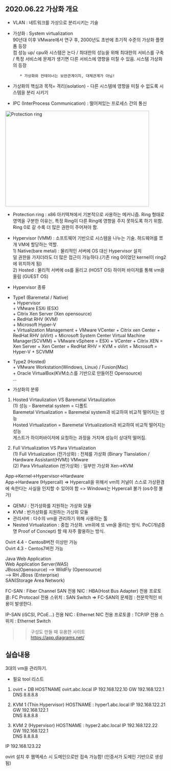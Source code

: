 2020.06.22 가상화 개요
-----------------------------

+ VLAN : 네트워크를 가상으로 분리시키는 기술  
+ 가상화 : System virtualization  
         90년대 이후 VMware에서 연구 후, 2000년도 초반에 초기적 수준의 가상화 플랫폼 등장  
         컴 성능 up/ cpu와 시스템은 논다 / 최대한의 성능을 위해 최대한의 서비스를 구축 / 특정 서비스에 문제가 생기면 다른 서비스에 영향을 미칠 수 있음.
         시스템 가상화의 등장    
         
         * 가상화와 컨테이너는 보완관계이지, 대체관계가 아님!
         
+ 가상화의 핵심과 목적= 격리(isolation) - 다른 시스템에 영향을 미칠 수 없도록 시스템을 분리 시키기

+ IPC (InterProcess Communication) : 떨어져있는 프로세스 간의 통신

<img src=https://upload.wikimedia.org/wikipedia/commons/thumb/2/2f/Priv_rings.svg/1280px-Priv_rings.svg.png width="450px" height="300px" title="px(픽셀) 크기 설정" alt="Protection ring"></img><br/>

+ Protection ring : x86 아키텍쳐에서 기본적으로 사용하는 메커니즘.
                    Ring 형태로 영역을 구분한 이유는, 특정 Ring이 다른 Ring에 영향을 주지 못하도록 하기 위함.
                    Ring 0로 갈 수록 더 많은 권한이 주어져야 함.

+ Hypervisor (VMM) : 소프트웨어 기반으로 시스템을 나누는 기술. 하드웨어를 쪼개 VM에 할당하는 역할.  
                    1) Native(bare metal) :  물리적인 서버에 OS 대신 Hypervisor 설치  
                                             덜 권한을 가지더라도 더 많은 접근이 가능하다.(기존 ring 0이었던 kernel이 ring2에 위치하게 됨)  
                    2) Hosted : 물리적 서버에 os를 올리고 (HOST OS) 하이퍼 바이저를 통해 vm을 올림 (GUEST OS)
                    
+ Hypervisor 종류
+ Type1 (Baremetal / Native)  
       + Hypervisor  
         + VMware ESXi (ESX)   
         + Citrix Xen Server (Xen opensource)    
         + RedHat RHV (KVM)  
         + Microsoft Hyper-V  
       + Virtualization Management
         + VMware VCenter
         + Citrix xen Center
         + RedHat RHV (oVirt)
         + Microsoft System Center Virtual Machine Manager(SCVMM)
       + VMware vSphere = ESXi + VCenter
       + Citrix XEN = Xen Server + Xen Center
       + RedHat RHV = KVM + oVirt
       + Microsoft = Hyper-V + SCVMM
       
+ Type2 (Hosted)  
         + VMware Workstation(Windows, Linux) / Fusion(Mac)  
         + Oracle VirtualBox(KVM소스를 기반으로 만들어진 Opensource)  
         ...  
         
+ 가상화의 분류  
1) Hosted Virtaulization VS Baremetal Virtaulization   
  (1) 성능 - Baremetal system = 디폴트  
            Baremetal Virtualization = Baremetal system과 비교하여 비교적 떨어지는 성능  
            Hosted Virtualization = Baremetal Virtualization과 비교하여 비교적 떨어지는 성능  
            게스트가 하이퍼바이저에 요청하는 과정을 거치며 성능이 상대적 떨어짐.  

2) Full Virtualization VS Para Virtualization   
 (1) Full VIrtualization (전가상화) : 전체를 가상화 (Binary Tlanslation / Hardware Assistant(HVM))
VMware  
 (2) Para VIrtualization (반가상화) : 일부만 가상화
Xen->KVM  

App->Kernel->Hypervisor->Hardware  
App->Hardware (Hypercall)
=> Hypercall을 위해서 vm의 커널이 스스로 가상환경에 속한다는 사실을 인지할 수 있어야 함 => Windows는 Hypercall 불가 (os수정 불가)  

+ QEMU : 전가상화를 지원하는 가상화 모듈  
+ KVM : 반가상화를 지원하는 가상화 모듈  
+ 관리서버 : 다수의 vm을 관리하기 위해 사용하는 툴  
+ Nested Virtualization : 중첩 가상화. vm위에 또 vm을 올리는 방식. PoC(개념증명 Proof of Concept) 할 때 자주 활용하는 방식.  

Ovirt 4.4 - Centos8버전 이상만 가능  
Ovirt 4.3 - Centos7버전 가능  

Java Web Application  
Web Application Server(WAS)  
        JBoss(Opensource) --> WildFly (Opensource)  
                          --> RH JBoss (Enterprise)  
SAN(Storage Area Network)

FC-SAN : Fiber Channel SAN
전용 NIC : HBA(Host Bus Adapter)
전용 프로토콜: FC Protocaol
전용 스위치 : SAN Switch
=> FC-SAN의 문제점 : 천문학적인 비용이 발생한다. 

IP-SAN (iSCSI, PCoE...)
전용 NIC : Ethernet NIC
전용 프로토콜 : TCP/IP
전용 스위치 : Ethernet Switch


>> 구성도 만들 때 유용한 사이트  
   https://app.diagrams.net/

실습내용
------------------------------------------------------
3대의 vm을 관리하기.
+ 필요 tool 리스트
 1) ovirt + DB
 HOSTNAME ovirt.abc.local
 IP 192.168.122.10
 GW 192.168.122.1
 DNS 8.8.8.8
   
 2) KVM 1 (Thin Hypervisor)
 HOSTNAME : hyper1.abc.local
 IP 192.168.122.21  
 GW 192.168.122.1  
 DNS 8.8.8.8  
 
 3) KVM 2 (Hypervisor)
 HOSTNAME : hyper2.abc.local
 IP 192.168.122.22  
 GW 192.168.122.1  
 DNS 8.8.8.8  
 
 IP 192.168.123.22
 
 ovirt 설치 후 웹엑세스 시 도메인으로만 접속 가능함! (인증서가 도메인 기반으로 생성됨)
